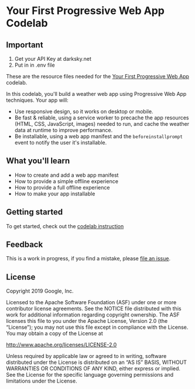 # Your First Progressive Web App Codelab

## Important
1. Get your API Key at darksky.net
2. Put in in .env file

These are the resource files needed for the
[Your First Progressive Web App][codelab] codelab.

In this codelab, you'll  build a weather web app using Progressive Web App
techniques. Your app will:

* Use responsive design, so it works on desktop or mobile.
* Be fast & reliable, using a service worker to precache the app resources
  (HTML, CSS, JavaScript, images) needed to run, and cache the weather data
  at runtime to improve performance.
* Be installable, using a web app manifest and the `beforeinstallprompt` event
  to notify the user it's installable.


## What you'll learn

* How to create and add a web app manifest
* How to provide a simple offline experience
* How to provide a full offline experience
* How to make your app installable

## Getting started

To get started, check out the [codelab instruction][codelab]


## Feedback

This is a work in progress, if you find a mistake, please [file an issue][git-issue].


## License

Copyright 2019 Google, Inc.

Licensed to the Apache Software Foundation (ASF) under one or more contributor
license agreements. See the NOTICE file distributed with this work for
additional information regarding copyright ownership. The ASF licenses this
file to you under the Apache License, Version 2.0 (the “License”); you may not
use this file except in compliance with the License. You may obtain a copy of
the License at

http://www.apache.org/licenses/LICENSE-2.0

Unless required by applicable law or agreed to in writing, software distributed
under the License is distributed on an “AS IS” BASIS, WITHOUT WARRANTIES OR
CONDITIONS OF ANY KIND, either express or implied. See the License for the
specific language governing permissions and limitations under the License.


[codelab]: https://codelabs.developers.google.com/codelabs/your-first-pwapp/
[git-issue]: https://github.com/googlecodelabs/your-first-pwapp/issues

